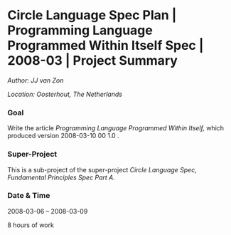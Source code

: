 ﻿Circle Language Spec Plan | Programming Language Programmed Within Itself Spec | 2008-03 | Project Summary
=========================================================================================================

*Author: JJ van Zon*

*Location: Oosterhout, The Netherlands*

### **Goal**
Write the article *Programming Language Programmed Within Itself,* which produced version  2008-03-10 00  1.0 .
### **Super-Project**
This is a sub-project of the super-project *Circle Language Spec, Fundamental Principles Spec Part A.*
### **Date & Time**
2008-03-06 – 2008-03-09

8 hours of work

